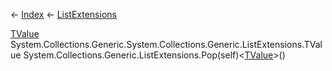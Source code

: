 ← [Index](Api-Index) ← [ListExtensions](System.Collections.Generic.ListExtensions)

[TValue]() System.Collections.Generic.System.Collections.Generic.ListExtensions.TValue System.Collections.Generic.ListExtensions.Pop<TValue>(self)<[TValue]()>()